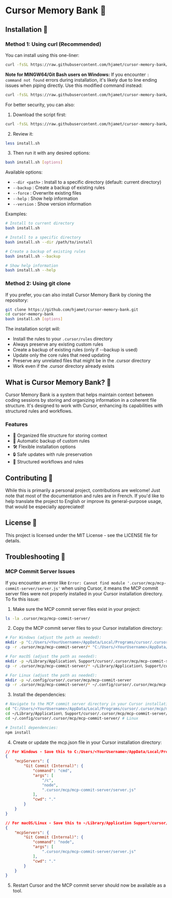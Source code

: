 # Cursor Memory Bank 🧠

## Installation 🚀

### Method 1: Using curl (Recommended)

You can install using this one-liner:

```bash
curl -fsSL https://raw.githubusercontent.com/hjamet/cursor-memory-bank/master/install.sh | bash
```

**Note for MINGW64/Git Bash users on Windows:** If you encounter `: command not found` errors during installation, it's likely due to line ending issues when piping directly. Use this modified command instead:

```bash
curl -fsSL https://raw.githubusercontent.com/hjamet/cursor-memory-bank/master/install.sh | tr -d '\r' | bash
```

For better security, you can also:
1. Download the script first:
```bash
curl -fsSL https://raw.githubusercontent.com/hjamet/cursor-memory-bank/master/install.sh -o install.sh
```

2. Review it:
```bash
less install.sh
```

3. Then run it with any desired options:
```bash
bash install.sh [options]
```

Available options:
- `--dir <path>` : Install to a specific directory (default: current directory)
- `--backup` : Create a backup of existing rules
- `--force` : Overwrite existing files
- `--help` : Show help information
- `--version` : Show version information

Examples:
```bash
# Install to current directory
bash install.sh

# Install to a specific directory
bash install.sh --dir /path/to/install

# Create a backup of existing rules
bash install.sh --backup

# Show help information
bash install.sh --help
```

### Method 2: Using git clone

If you prefer, you can also install Cursor Memory Bank by cloning the repository:

```bash
git clone https://github.com/hjamet/cursor-memory-bank.git
cd cursor-memory-bank
bash install.sh [options]
```

The installation script will:
- Install the rules to your `.cursor/rules` directory
- Always preserve any existing custom rules
- Create a backup of existing rules (only if --backup is used)
- Update only the core rules that need updating
- Preserve any unrelated files that might be in the .cursor directory
- Work even if the .cursor directory already exists

## What is Cursor Memory Bank? 🤔

Cursor Memory Bank is a system that helps maintain context between coding sessions by storing and organizing information in a coherent file structure. It's designed to work with Cursor, enhancing its capabilities with structured rules and workflows.

### Features
- 📁 Organized file structure for storing context
- 🔄 Automatic backup of custom rules
- 🛠️ Flexible installation options
- 🔒 Safe updates with rule preservation
- 📝 Structured workflows and rules

## Contributing 🤝

While this is primarily a personal project, contributions are welcome! Just note that most of the documentation and rules are in French. If you'd like to help translate the project to English or improve its general-purpose usage, that would be especially appreciated!

## License 📄

This project is licensed under the MIT License - see the LICENSE file for details.

## Troubleshooting 🔧

### MCP Commit Server Issues

If you encounter an error like `Error: Cannot find module '.cursor/mcp/mcp-commit-server/server.js'` when using Cursor, it means the MCP commit server files were not properly installed in your Cursor installation directory. To fix this issue:

1. Make sure the MCP commit server files exist in your project:
```bash
ls -la .cursor/mcp/mcp-commit-server/
```

2. Copy the MCP commit server files to your Cursor installation directory:
```bash
# For Windows (adjust the path as needed):
mkdir -p "C:/Users/<YourUsername>/AppData/Local/Programs/cursor/.cursor/mcp/mcp-commit-server"
cp -r .cursor/mcp/mcp-commit-server/* "C:/Users/<YourUsername>/AppData/Local/Programs/cursor/.cursor/mcp/mcp-commit-server/"

# For macOS (adjust the path as needed):
mkdir -p ~/Library/Application\ Support/cursor/.cursor/mcp/mcp-commit-server
cp -r .cursor/mcp/mcp-commit-server/* ~/Library/Application\ Support/cursor/.cursor/mcp/mcp-commit-server/

# For Linux (adjust the path as needed):
mkdir -p ~/.config/cursor/.cursor/mcp/mcp-commit-server
cp -r .cursor/mcp/mcp-commit-server/* ~/.config/cursor/.cursor/mcp/mcp-commit-server/
```

3. Install the dependencies:
```bash
# Navigate to the MCP commit server directory in your Cursor installation:
cd "C:/Users/<YourUsername>/AppData/Local/Programs/cursor/.cursor/mcp/mcp-commit-server/" # Windows
cd ~/Library/Application\ Support/cursor/.cursor/mcp/mcp-commit-server/ # macOS
cd ~/.config/cursor/.cursor/mcp/mcp-commit-server/ # Linux

# Install dependencies:
npm install
```

4. Create or update the mcp.json file in your Cursor installation directory:
```json
// For Windows - Save this to C:/Users/<YourUsername>/AppData/Local/Programs/cursor/.cursor/mcp.json
{
    "mcpServers": {
        "Git Commit (Internal)": {
            "command": "cmd",
            "args": [
                "/c",
                "node",
                ".cursor/mcp/mcp-commit-server/server.js"
            ],
            "cwd": "."
        }
    }
}

// For macOS/Linux - Save this to ~/Library/Application Support/cursor/.cursor/mcp.json (macOS) or ~/.config/cursor/.cursor/mcp.json (Linux)
{
    "mcpServers": {
        "Git Commit (Internal)": {
            "command": "node",
            "args": [
                ".cursor/mcp/mcp-commit-server/server.js"
            ],
            "cwd": "."
        }
    }
}
```

5. Restart Cursor and the MCP commit server should now be available as a tool.
